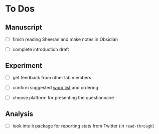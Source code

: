 # To Dos

## Manuscript
- [ ] finish reading Sheeran and make notes in Obsidian
- [ ] complete introduction draft


## Experiment
- [ ] get feedback from other lab members
- [ ] confirm suggested [word list](https://airtable.com/tblsxzOa1x1Pn3D2Z/viwolxAvCNWPWgRZL?blocks=hide) and ordering
- [ ] choose platform for presenting the questionnaire


## Analysis
- [ ] look into `R` package for reporting stats from Twitter (in `read-through`)
